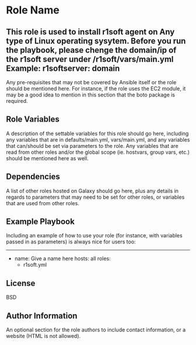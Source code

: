 Role Name
=========

This role is used to install r1soft agent on Any type of Linux operating sysytem.
Before you run the playbook, please chenge the domain/ip of the r1soft server under /r1soft/vars/main.yml
Example:
r1softserver: domain   
------------

Any pre-requisites that may not be covered by Ansible itself or the role should be mentioned here. For instance, if the role uses the EC2 module, it may be a good idea to mention in this section that the boto package is required.

Role Variables
--------------

A description of the settable variables for this role should go here, including any variables that are in defaults/main.yml, vars/main.yml, and any variables that can/should be set via parameters to the role. Any variables that are read from other roles and/or the global scope (ie. hostvars, group vars, etc.) should be mentioned here as well.

Dependencies
------------

A list of other roles hosted on Galaxy should go here, plus any details in regards to parameters that may need to be set for other roles, or variables that are used from other roles.

Example Playbook
----------------

Including an example of how to use your role (for instance, with variables passed in as parameters) is always nice for users too:

---
- name: Give a name here
  hosts: all
  roles:
    - r1soft.yml


License
-------

BSD

Author Information
------------------

An optional section for the role authors to include contact information, or a website (HTML is not allowed).
